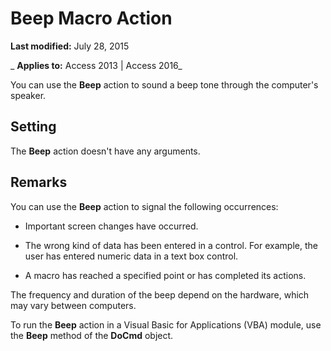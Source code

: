 
# Beep Macro Action

 **Last modified:** July 28, 2015

 _ **Applies to:** Access 2013 | Access 2016_

You can use the  **Beep** action to sound a beep tone through the computer's speaker.


## Setting

The  **Beep** action doesn't have any arguments.


## Remarks

You can use the  **Beep** action to signal the following occurrences:


- Important screen changes have occurred.
    
- The wrong kind of data has been entered in a control. For example, the user has entered numeric data in a text box control.
    
- A macro has reached a specified point or has completed its actions.
    
The frequency and duration of the beep depend on the hardware, which may vary between computers.

To run the  **Beep** action in a Visual Basic for Applications (VBA) module, use the **Beep** method of the **DoCmd** object.

